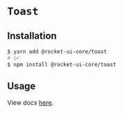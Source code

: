 # `Toast`

## Installation

```sh
$ yarn add @rocket-ui-core/toast
# or
$ npm install @rocket-ui-core/toast
```

## Usage

View docs [here](https://rocket-ui-core.com/docs/components/toast).
